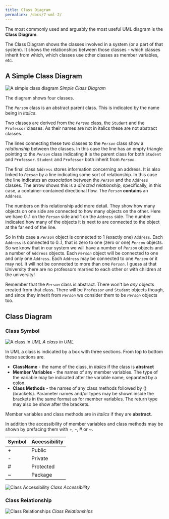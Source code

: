 ```yaml
---
title: Class Diagram
permalink: /docs/7-uml-2/
---
```


The most commonly used and arguably the most useful UML diagram is the **Class Diagram**.

The Class Diagram shows the classes involved in a system (or a part of that system). It shows the relationships between those classes - which classes inherit from which, which classes use other classes as member variables, etc. 

## A Simple Class Diagram  

![A simple class diagram](https://ysjprog02.netlify.app/assets/img/topics/7uml/class1.jpg)
*Simple Class Diagram*  

The diagram shows four classes. 

The *`Person`* class is an abstract parent class. This is indicated by the name being in *italics*. 

Two classes are derived from the *`Person`* class, the `Student` and the `Professor` classes. As their names are not in italics these are not abstract classes. 

The lines connecting these two classes to the *`Person`* class show a *relationship* between the classes. In this case the line has an empty triangle pointing to the *`Person`* class indicating it is the parent class for both `Student` and `Professor`. `Student` and `Professor` both inherit from *`Person`*.

The final class `Address` stores information concerning an address. It is also linked to *`Person`* by a line indicating some sort of relationship. In this case the line indicates an *association* between the *`Person`* and the `Address` classes. The arrow shows this is a *directed relationship*, specifically, in this case, a container-contained directional flow. The *`Person`* **contains** an `Address`.  

The numbers on this relationship add more detail. They show how many objects on one side are connected to how many objects on the other. Here we have 0..1 on the *`Person`* side and 1 on the `Address` side. The number indicated how many of the objects it is next to are connected to the object at the far end of the line.

So in this case a *`Person`* object is connected to 1 (exactly one) `Address`. Each `Address` is connected to 0..1, that is zero to one (zero or one) *`Person`* objects. So we know that in our system we will have a number of *`Person`* objects and a number of `Address` objects. Each *`Person`* object will be connected to one and only one `Address`. Each `Address` may be connected to one *`Person`* or it may not. It will not be connected to more than one *`Person`*. I guess at that University there are no professors married to each other or with children at the university!

Remember that the *`Person`* class is abstract. There won't be *any* objects created from that class. There will be `Professor` and `Student` objects though, and since they inherit from *`Person`* we consider them to be *`Person`* objects too.

## Class Diagram 

### Class Symbol
![A class in UML](https://ysjprog02.netlify.app/assets/img/topics/7uml/class-components.png)
*A class in UML*  

In UML a class is indicated by a box with three sections. From top to bottom these sections are.
* **ClassName** - the name of the class, in *italics* if the class is **abstract**
* **Member Variables** - the names of any member variables. The type of the variable may be indicated after the variable name, separated by a colon.
* **Class Methods** - the names of any class methods followed by () (brackets). Parameter names and/or types may be shown inside the brackets in the same format as for member variables. The return type may also be show after the brackets.

Member variables and class methods are in *italics* if they are **abstract**.

In addition the accessibility of member variables and class methods may be shown by prefacing them with +, -, # or ~.

|Symbol|Accessibility|
|---|---|
|+|Public|
|-|Private|
|#|Protected|
|~|Package|

![Class Accessibility](https://ysjprog02.netlify.app/assets/img/topics/7uml/class-components-access.png)
*Class Accessibility*  

### Class Relationship

![Class Relationships](https://ysjprog02.netlify.app/assets/img/topics/7uml/uml-class-relation-symbols.png)
*Class Relationships*  
